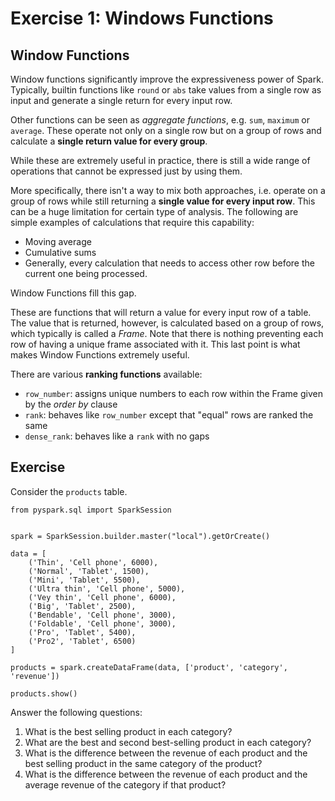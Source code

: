 # Exercise 1: Windows Functions
## Window Functions
Window functions significantly improve the expressiveness power of Spark. Typically, builtin functions like `round` or `abs` take values from a single row as input and generate a single return for every input row.

Other functions can be seen as *aggregate functions*, e.g. `sum`, `maximum` or `average`. These operate not only on a single row but on a group of rows and calculate a **single return value for every group**.

While these are extremely useful in practice, there is still a wide range of operations that cannot be expressed just by using them.

More specifically, there isn't a way to mix both approaches, i.e. operate on a group of rows while still returning a **single value for every input row**. This can be a huge limitation for certain type of analysis. The following are simple examples of calculations that require this capability:

- Moving average
- Cumulative sums
- Generally, every calculation that needs to access other row before the current one being processed.

Window Functions fill this gap.

These are functions that will return a value for every input row of a table. The value that is returned, however, is calculated based on a group of rows, which typically is called a *Frame*.
Note that there is nothing preventing each row of having a unique frame associated with it. This last point is what makes Window Functions extremely useful.

 
There are various **ranking functions** available:
- `row_number`: assigns unique numbers to each row within the Frame given by the *order by* clause
- `rank`: behaves like `row_number` except that "equal" rows are ranked the same
- `dense_rank`: behaves like a `rank` with no gaps

## Exercise
Consider the `products` table.

```
from pyspark.sql import SparkSession


spark = SparkSession.builder.master("local").getOrCreate()

data = [
    ('Thin', 'Cell phone', 6000),
    ('Normal', 'Tablet', 1500),
    ('Mini', 'Tablet', 5500),
    ('Ultra thin', 'Cell phone', 5000),
    ('Vey thin', 'Cell phone', 6000),
    ('Big', 'Tablet', 2500),
    ('Bendable', 'Cell phone', 3000),
    ('Foldable', 'Cell phone', 3000),
    ('Pro', 'Tablet', 5400),
    ('Pro2', 'Tablet', 6500)
]

products = spark.createDataFrame(data, ['product', 'category', 'revenue'])

products.show()
```

Answer the following questions:

1. What is the best selling product in each category?
2. What are the best and second best-selling product in each category?
3. What is the difference between the revenue of each product and the best selling product in the same category of the product?
4. What is the difference between the revenue of each product and the average revenue of the category if that product?
    
    
    

